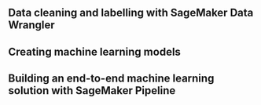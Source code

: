 ## Data cleaning and labelling with SageMaker Data Wrangler

## Creating machine learning models

## Building an end-to-end machine learning solution with SageMaker Pipeline​
